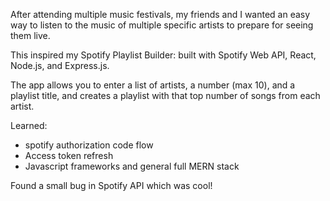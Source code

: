 After attending multiple music festivals, my friends and I wanted an easy way to listen to the music of multiple specific artists to prepare for seeing them live. 

This inspired my Spotify Playlist Builder: built with Spotify Web API, React, Node.js, and Express.js.

The app allows you to enter a list of artists, a number (max 10), and a playlist title, and creates a playlist with that top number of songs from each artist.

Learned:
- spotify authorization code flow
- Access token refresh
- Javascript frameworks and general full MERN stack


Found a small bug in Spotify API which was cool!

